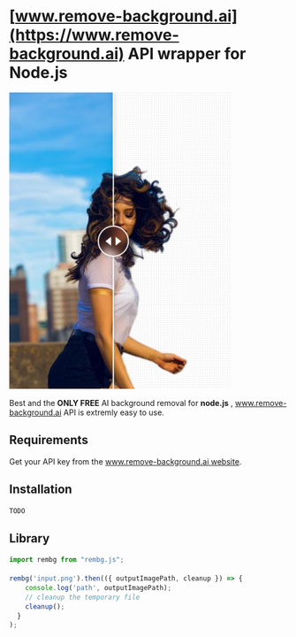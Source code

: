 # [www.remove-background.ai](https://www.remove-background.ai) API wrapper for Node.js

<img src="https://github.com/Remove-Background-ai/rembg.js/blob/main/media/background-remove-preview.png" width="400px"  />


Best and the **ONLY FREE** AI background removal for **node.js** , www.remove-background.ai API is extremly easy to use.


## Requirements
Get your API key from the [www.remove-background.ai website](https://www.remove-background.ai/api-usage).

## Installation

```bash
TODO
```

## Library

```typescript
import rembg from "rembg.js";

rembg('input.png').then(({ outputImagePath, cleanup }) => {
    console.log('path', outputImagePath);
    // cleanup the temporary file
    cleanup();
  }
);
```